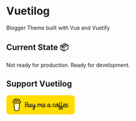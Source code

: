 # Vuetilog
Blogger Theme built with Vue and Vuetify

## Current State 📦
Not ready for production. Ready for development.

## Support Vuetilog
[![Buy me a coffee](./img/bmc-button.png)](https://www.buymeacoffee.com/datstree)